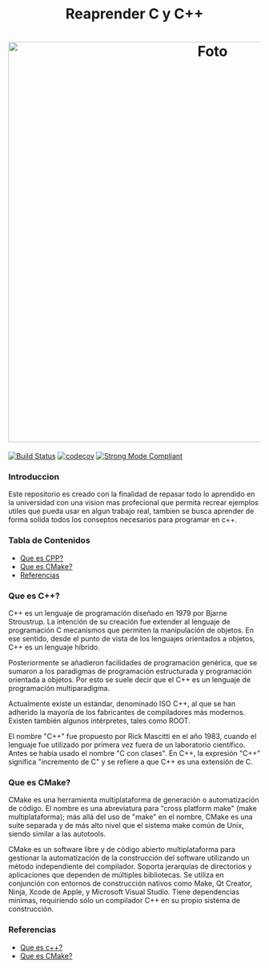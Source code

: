 <h1 align="center">Reaprender C y C++</h1>

<h1 align="center">
  <img src="https://github.com/Ing-Brayan-Martinez/C-Plus-Plus-Algorithm-Example/blob/master/assets/R3a3bf5f33d7ea7fe13a6bbc8fedc070f.jpeg" alt="Foto" width="800"/>
</h1>

[![Build Status](https://travis-ci.org/leerob/dart-react-todo.svg?branch=master)](https://travis-ci.org/leerob/dart-react-todo)
[![codecov](https://codecov.io/gh/leerob/dart-react-todo/branch/master/graph/badge.svg)](https://codecov.io/gh/leerob/dart-react-todo)
[![Strong Mode Compliant](https://img.shields.io/badge/strong_mode-on-brightgreen.svg)](https://github.com/leerob/dart-react-todo/blob/master/analysis_options.yaml#L2)

### Introduccion

Este repositorio es creado con la finalidad de repasar todo lo aprendido en la universidad con una vision mas profecional
que permita recrear ejemplos utiles que pueda usar en algun trabajo real, tambien se busca aprender de forma solida todos
los conseptos necesarios para programar en c++.

### Tabla de Contenidos

- [Que es CPP?](#que-es-c)
- [Que es CMake?](#que-es-cmake)
- [Referencias](#referencias)

### Que es C++?

C++ es un lenguaje de programación diseñado en 1979 por Bjarne Stroustrup. La intención de su creación fue extender al 
lenguaje de programación C mecanismos que permiten la manipulación de objetos. En ese sentido, desde el punto de vista
de los lenguajes orientados a objetos, C++ es un lenguaje híbrido.

Posteriormente se añadieron facilidades de programación genérica, que se sumaron a los paradigmas de programación estructurada
y programación orientada a objetos. Por esto se suele decir que el C++ es un lenguaje de programación multiparadigma.

Actualmente existe un estándar, denominado ISO C++, al que se han adherido la mayoría de los fabricantes de compiladores 
más modernos. Existen también algunos intérpretes, tales como ROOT.

El nombre "C++" fue propuesto por Rick Mascitti en el año 1983, cuando el lenguaje fue utilizado por primera vez fuera de
un laboratorio científico. Antes se había usado el nombre "C con clases". En C++, la expresión "C++" significa "incremento 
de C" y se refiere a que C++ es una extensión de C. 

### Que es CMake?

CMake es una herramienta multiplataforma de generación o automatización de código. El nombre es una abreviatura para "cross 
platform make" (make multiplataforma); más allá del uso de "make" en el nombre, CMake es una suite separada y de más alto 
nivel que el sistema make común de Unix, siendo similar a las autotools.

CMake es un software libre y de código abierto multiplataforma para gestionar la automatización de la construcción del software 
utilizando un método independiente del compilador. Soporta jerarquías de directorios y aplicaciones que dependen de múltiples
bibliotecas. Se utiliza en conjunción con entornos de construcción nativos como Make, Qt Creator, Ninja, Xcode de Apple, y
Microsoft Visual Studio. Tiene dependencias mínimas, requiriendo sólo un compilador C++ en su propio sistema de construcción. 


### Referencias

- [Que es c++?](https://es.wikipedia.org/wiki/C++)
- [Que es CMake?](https://es.wikipedia.org/wiki/CMake#:~:text=CMake%20es%20una%20familia%20de%20herramientas%20dise%C3%B1ada%20para,de%20configuraci%C3%B3n%20sencillos%20e%20independientes%20de%20la%20plataforma.)

